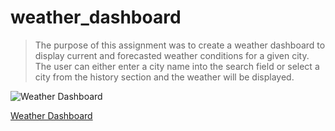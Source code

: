 # weather_dashboard

>The purpose of this assignment was to create a weather dashboard to display current and forecasted weather conditions for a given city. The user can either enter a city name into the search field or select a city from the history section and the weather will be displayed.

![Weather Dashboard](../assets/weather_dashboard.PNG)

[Weather Dashboard](https://jpanakkal22.github.io/weather_dashboard/)